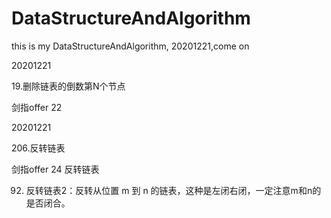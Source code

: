 # DataStructureAndAlgorithm

this is my DataStructureAndAlgorithm, 20201221,come on


20201221 

19.删除链表的倒数第N个节点

剑指offer 22


20201221

206.反转链表

剑指offer 24 反转链表

92. 反转链表2：反转从位置 m 到 n 的链表，这种是左闭右闭，一定注意m和n的是否闭合。


